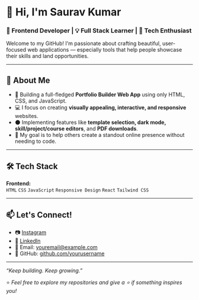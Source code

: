 # 👋 Hi, I'm Saurav Kumar

### 🚀 Frontend Developer | 💡 Full Stack Learner | 🧠 Tech Enthusiast

Welcome to my GitHub! I'm passionate about crafting beautiful, user-focused web applications — especially tools that help people showcase their skills and land opportunities.

---

## 🌟 About Me

- 🎨 Building a full-fledged **Portfolio Builder Web App** using only HTML, CSS, and JavaScript.
- 💻 I focus on creating **visually appealing, interactive, and responsive** websites.
- 🌑 Implementing features like **template selection, dark mode, skill/project/course editors**, and **PDF downloads**.
- 🎯 My goal is to help others create a standout online presence without needing to code.

---

## 🛠️ Tech Stack

**Frontend:**  
`HTML` `CSS` `JavaScript` `Responsive Design` `React` `Tailwind CSS`

---

## 📫 Let's Connect!

- 📷 [Instagram](https://instagram.com/yourprofile)  
- 💼 [LinkedIn](https://linkedin.com/in/yourprofile)  
- 📩 Email: youremail@example.com  
- 🧠 GitHub: [github.com/yourusername](https://github.com/yourusername)

---

_“Keep building. Keep growing.”_

⭐️ _Feel free to explore my repositories and give a ⭐ if something inspires you!_
